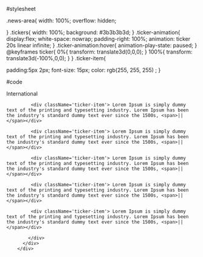 #stylesheet


.news-area{
  width: 100%;
  overflow: hidden;
  
}
.tickers{
  width: 100%;
  background: #3b3b3b3d;
}
.ticker-animation{
  display:flex;
  white-space: nowrap;
  padding-right: 100%;
  animation: ticker 20s linear infinite;
}
.ticker-animation:hover{
 animation-play-state: paused;
}
@keyframes ticker{
  0%{
    transform: translate3d(0,0,0);
  }
  100%{
    transform: translate3d(-100%,0,0);
  }
}
.ticker-item{
 
  padding:5px 2px;
  font-size: 15px;
  color: rgb(255, 255, 255) ;
}



#code




<div className='headline'>International</div>
        <div className='news-area'>
          <div className='tickers'>
            <div className='ticker-animation'>

             <div className='ticker-item'> Lorem Ipsum is simply dummy text of the printing and typesetting industry. Lorem Ipsum has been the industry's standard dummy text ever since the 1500s, <span>||</span></div>

             <div className='ticker-item'> Lorem Ipsum is simply dummy text of the printing and typesetting industry. Lorem Ipsum has been the industry's standard dummy text ever since the 1500s, <span>||</span></div>

             <div className='ticker-item'> Lorem Ipsum is simply dummy text of the printing and typesetting industry. Lorem Ipsum has been the industry's standard dummy text ever since the 1500s, <span>||</span></div>

             <div className='ticker-item'> Lorem Ipsum is simply dummy text of the printing and typesetting industry. Lorem Ipsum has been the industry's standard dummy text ever since the 1500s, <span>||</span></div>

             <div className='ticker-item'> Lorem Ipsum is simply dummy text of the printing and typesetting industry. Lorem Ipsum has been the industry's standard dummy text ever since the 1500s, <span>||</span></div>
            
            </div>
          </div>
        </div>
